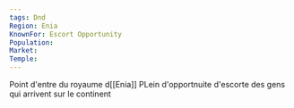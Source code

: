 ```yaml
---
tags: Dnd
Region: Enia
KnownFor: Escort Opportunity
Population: 
Market: 
Temple:
---
```


Point d'entre du royaume d[[Enia]]
PLein d'opportnuite d'escorte des gens qui arrivent sur le continent
